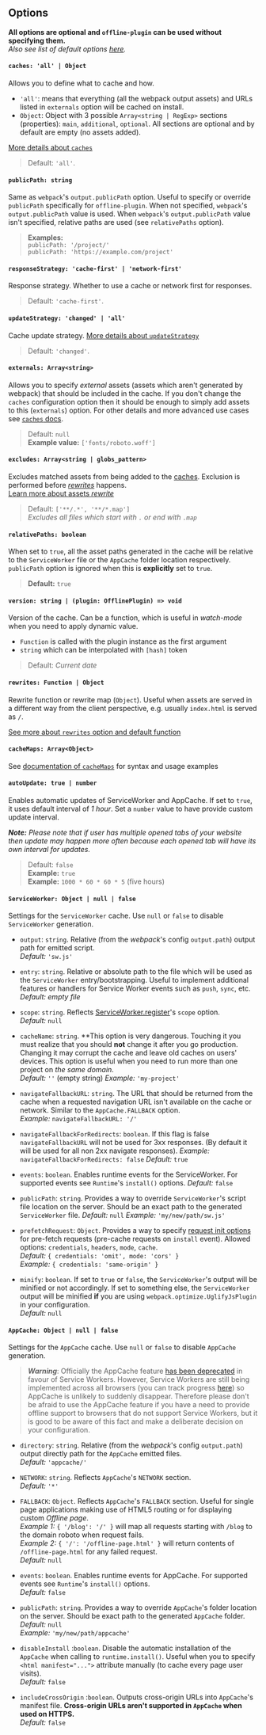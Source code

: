 ## Options

**All options are optional and `offline-plugin` can be used without specifying them.**  
_Also see list of default options [here](https://github.com/NekR/offline-plugin/blob/master/src/index.js#L17)._

#### `caches: 'all' | Object`

Allows you to define what to cache and how.

* `'all'`: means that everything (all the webpack output assets) and URLs listed in `externals` option will be cached on install.
* `Object`: Object with 3 possible `Array<string | RegExp>` sections (properties): `main`, `additional`, `optional`. All sections are optional and by default are empty (no assets added).

[More details about `caches`](caches.md)

> Default: `'all'`.

#### `publicPath: string`

Same as `webpack`'s `output.publicPath` option. Useful to specify or override `publicPath` specifically for `offline-plugin`. When not specified, `webpack`'s `output.publicPath` value is used. When `webpack`'s `output.publicPath` value isn't specified, relative paths are used (see `relativePaths` option).

> __Examples:__  
`publicPath: '/project/'`  
`publicPath: 'https://example.com/project'`  

#### `responseStrategy: 'cache-first' | 'network-first'`
Response strategy. Whether to use a cache or network first for responses.
> Default: `'cache-first'`.

#### `updateStrategy: 'changed' | 'all'`
Cache update strategy. [More details about `updateStrategy`](update-strategies.md)  
> Default: `'changed'`.

#### `externals: Array<string>`
Allows you to specify _external_ assets (assets which aren't generated by webpack) that should be included in the cache. If you don't change the `caches` configuration option then it should be enough to simply add assets to this (`externals`) option. For other details and more advanced use cases see [`caches` docs](caches.md).

> Default: `null`  
> **Example value:** `['fonts/roboto.woff']`

#### `excludes: Array<string | globs_pattern>`
Excludes matched assets from being added to the [caches](https://github.com/NekR/offline-plugin#caches-all--object). Exclusion is performed before [_rewrites_](https://github.com/NekR/offline-plugin/blob/master/docs/options.md#rewrites-function--object) happens.  
[Learn more about assets _rewrite_](rewrites.md)

> Default: `['**/.*', '**/*.map']`  
> _Excludes all files which start with `.` or end with `.map`_

#### `relativePaths: boolean`
When set to `true`, all the asset paths generated in the cache will be relative to the `ServiceWorker` file or the `AppCache` folder location respectively.  
`publicPath` option is ignored when this is **explicitly** set to `true`.
> **Default:** `true`

#### `version: string | (plugin: OfflinePlugin) => void`
Version of the cache. Can be a function, which is useful in _watch-mode_ when you need to apply dynamic value.

* `Function` is called with the plugin instance as the first argument
* `string` which can be interpolated with `[hash]` token

> Default: _Current date_

#### `rewrites: Function | Object`

Rewrite function or rewrite map (`Object`). Useful when assets are served in a different way from the client perspective, e.g. usually `index.html` is served as `/`.

[See more about `rewrites` option and default function](rewrites.md)

#### `cacheMaps: Array<Object>`

See [documentation of `cacheMaps`](cache-maps.md) for syntax and usage examples

#### `autoUpdate: true | number`

Enables automatic updates of ServiceWorker and AppCache. If set to `true`, it uses default interval of _1 hour_. Set a `number` value to have provide custom update interval.

_**Note:** Please note that if user has multiple opened tabs of your website then update may happen more often because each opened tab will have its own interval for updates._

> Default: `false`  
> **Example:** `true`  
> **Example:** `1000 * 60 * 60 * 5` (five hours)

#### `ServiceWorker: Object | null | false`

Settings for the `ServiceWorker` cache. Use `null` or `false` to disable `ServiceWorker` generation.

* `output`: `string`. Relative (from the _webpack_'s config `output.path`) output path for emitted script.  
_Default:_ `'sw.js'`

* `entry`: `string`. Relative or absolute path to the file which will be used as the `ServiceWorker` entry/bootstrapping. Useful to implement additional features or handlers for Service Worker events such as `push`, `sync`, etc.  
_Default:_ _empty file_

* `scope`: `string`. Reflects [ServiceWorker.register](https://developer.mozilla.org/en-US/docs/Web/API/ServiceWorkerContainer/register)'s `scope` option.  
_Default:_ `null`

* `cacheName`: `string`. **This option is very dangerous. Touching it you must realize that you should **not** change it after you go production. Changing it may corrupt the cache and leave old caches on users' devices. This option is useful when you need to run more than one project on _the same domain_.  
_Default:_ _`''`_ (empty string)
_Example:_ `'my-project'`

* `navigateFallbackURL`: `string`. The URL that should be returned from the cache when a requested navigation URL isn't available on the cache or network. Similar to the `AppCache.FALLBACK` option.  
_Example:_ `navigateFallbackURL: '/'`

* `navigateFallbackForRedirects`: `boolean`. If this flag is false `navigateFallbackURL` will not be used for 3xx responses. (By default it will be used for all non 2xx navigate responses).
_Example:_ `navigateFallbackForRedirects: false`
_Default:_ `true`

* `events`: `boolean`. Enables runtime events for the ServiceWorker. For supported events see `Runtime`'s `install()` options.
_Default:_ `false`

* `publicPath`: `string`. Provides a way to override `ServiceWorker`'s script file location on the server. Should be an exact path to the generated `ServiceWorker` file.
_Default:_ `null`
_Example:_ `'my/new/path/sw.js'`

* `prefetchRequest`: `Object`. Provides a way to specify [request init options](https://developer.mozilla.org/en-US/docs/Web/API/Request/Request) for pre-fetch requests (pre-cache requests on `install` event). Allowed options: `credentials`, `headers`, `mode`, `cache`.  
_Default:_ `{ credentials: 'omit', mode: 'cors' }`  
_Example:_ `{ credentials: 'same-origin' }`  

* `minify`: `boolean`. If set to `true` or `false`, the `ServiceWorker`'s output will be minified or not accordingly. If set to something else, the `ServiceWorker` output will be minified **if** you are using  `webpack.optimize.UglifyJsPlugin` in your configuration.  
_Default:_ `null`

#### `AppCache: Object | null | false`

Settings for the `AppCache` cache. Use `null` or `false` to disable `AppCache` generation.

 > _**Warning**_: Officially the AppCache feature [has been deprecated](https://developer.mozilla.org/en-US/docs/Web/HTML/Using_the_application_cache) in favour of Service Workers.  However, Service Workers are still being implemented across all browsers (you can track progress [here](https://jakearchibald.github.io/isserviceworkerready/)) so AppCache is unlikely to suddenly disappear.  Therefore please don't be afraid to use the AppCache feature if you have a need to provide offline support to browsers that do not support Service Workers, but it is good to be aware of this fact and make a deliberate decision on your configuration.

* `directory`: `string`. Relative (from the _webpack_'s config `output.path`) output directly path for the `AppCache` emitted files.  
_Default:_ `'appcache/'`

* `NETWORK`: `string`. Reflects `AppCache`'s `NETWORK` section.  
_Default:_ `'*'`

* `FALLBACK`: `Object`. Reflects `AppCache`'s `FALLBACK` section. Useful for single page applications making use of HTML5 routing or for displaying custom _Offline page_.  
_Example 1:_ `{ '/blog': '/' }` will map all requests starting with `/blog` to the domain roboto when request fails.  
_Example 2:_ `{ '/': '/offline-page.html' }` will return contents of `/offline-page.html` for any failed request.  
_Default:_ `null`

* `events`: `boolean`. Enables runtime events for AppCache. For supported events see `Runtime`'s `install()` options.  
_Default:_ `false`

* `publicPath`: `string`. Provides a way to override `AppCache`'s folder location on the server. Should be exact path to the generated `AppCache` folder.  
_Default:_ `null`  
_Example:_ `'my/new/path/appcache'`

* `disableInstall` :`boolean`. Disable the automatic installation of the `AppCache` when calling to `runtime.install()`. Useful when you to specify `<html manifest="...">` attribute manually (to cache every page user visits).  
_Default:_ `false`

* `includeCrossOrigin` :`boolean`. Outputs cross-origin URLs into `AppCache`'s manifest file. **Cross-origin URLs aren't supported in `AppCache` when used on HTTPS.**  
_Default:_ `false`